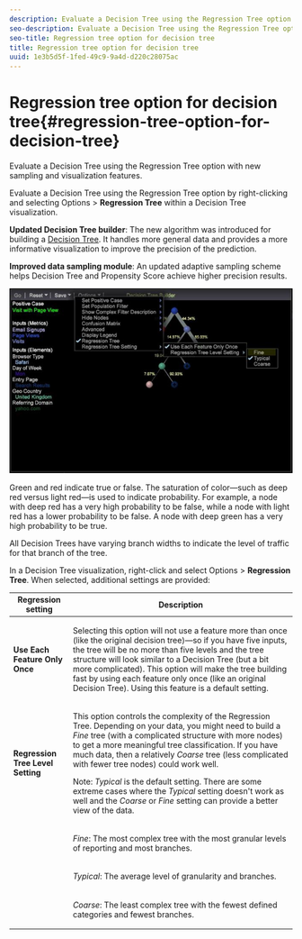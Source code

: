 ```yaml
---
description: Evaluate a Decision Tree using the Regression Tree option with new sampling and visualization features.
seo-description: Evaluate a Decision Tree using the Regression Tree option with new sampling and visualization features.
seo-title: Regression tree option for decision tree
title: Regression tree option for decision tree
uuid: 1e3b5d5f-1fed-49c9-9a4d-d220c28075ac
---
```


# Regression tree option for decision tree{#regression-tree-option-for-decision-tree}

Evaluate a Decision Tree using the Regression Tree option with new sampling and visualization features.

Evaluate a Decision Tree using the Regression Tree option by right-clicking and selecting Options > **Regression Tree** within a Decision Tree visualization.

**Updated Decision Tree builder**: The new algorithm was introduced for building a [Decision Tree](https://marketing.adobe.com/resources/help/en_US/insight/client/c_decision_trees.html). It handles more general data and provides a more informative visualization to improve the precision of the prediction.

**Improved data sampling module**: An updated adaptive sampling scheme helps Decision Tree and Propensity Score achieve higher precision results.

![](assets/CART-RegressionTreeOptions.jpg)

Green and red indicate true or false. The saturation of color—such as deep red versus light red—is used to indicate probability. For example, a node with deep red has a very high probability to be false, while a node with light red has a lower probability to be false. A node with deep green has a very high probability to be true.

All Decision Trees have varying branch widths to indicate the level of traffic for that branch of the tree.

In a Decision Tree visualization, right-click and select Options > **Regression Tree**. When selected, additional settings are provided:  

<table id="table_39E025A3E0B549B4BEDCE0D30A499211"> 
 <thead> 
  <tr> 
   <th colname="col1" class="entry"> Regression setting </th> 
   <th colname="col2" class="entry"> Description </th> 
  </tr>
 </thead>
 <tbody> 
  <tr> 
   <td colname="col1"> <p><b>Use Each Feature Only Once</b> </p> </td> 
   <td colname="col2"> <p>Selecting this option will not use a feature more than once (like the original decision tree)—so if you have five inputs, the tree will be no more than five levels and the tree structure will look similar to a Decision Tree (but a bit more complicated). This option will make the tree building fast by using each feature only once (like an original Decision Tree). Using this feature is a default setting. </p> </td> 
  </tr> 
  <tr> 
   <td colname="col1"> <p><b>Regression Tree Level Setting </b> </p> </td> 
   <td colname="col2"> <p>This option controls the complexity of the Regression Tree. Depending on your data, you might need to build a <i>Fine</i> tree (with a complicated structure with more nodes) to get a more meaningful tree classification. If you have much data, then a relatively <i>Coarse</i> tree (less complicated with fewer tree nodes) could work well. </p> <p> <p>Note: <i>Typical</i> is the default setting. There are some extreme cases where the <i>Typical</i> setting doesn't work as well and the <i>Coarse</i> or <i>Fine</i> setting can provide a better view of the data. </p> </p> </td> 
  </tr> 
  <tr> 
   <td colname="col1"> </td> 
   <td colname="col2"> <p><i>Fine</i>: The most complex tree with the most granular levels of reporting and most branches. </p> </td> 
  </tr> 
  <tr> 
   <td colname="col1"> </td> 
   <td colname="col2"> <p><i>Typical</i>: The average level of granularity and branches. </p> </td> 
  </tr> 
  <tr> 
   <td colname="col1"> </td> 
   <td colname="col2"> <p><i>Coarse</i>: The least complex tree with the fewest defined categories and fewest branches. </p> </td> 
  </tr> 
 </tbody> 
</table>

